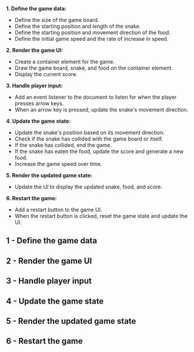 **1. Define the game data:**
* Define the size of the game board.
* Define the starting position and length of the snake.
* Define the starting position and movement direction of the food.
* Define the initial game speed and the rate of increase in speed.

**2. Render the game UI:**
* Create a container element for the game.
* Draw the game board, snake, and food on the container element.
* Display the current score.

**3. Handle player input:** 
* Add an event listener to the document to listen for when the player presses arrow keys.
* When an arrow key is pressed, update the snake's movement direction.

**4. Update the game state:** 
* Update the snake's position based on its movement direction.
* Check if the snake has collided with the game board or itself.
* If the snake has collided, end the game.
* If the snake has eaten the food, update the score and generate a new food.
* Increase the game speed over time.

**5. Render the updated game state:**
* Update the UI to display the updated snake, food, and score.

**6. Restart the game:**
* Add a restart button to the game UI.
* When the restart button is clicked, reset the game state and update the UI.

## 1 - Define the game data
## 2 - Render the game UI
## 3 - Handle player input
## 4 - Update the game state
## 5 - Render the updated game state
## 6 - Restart the game

